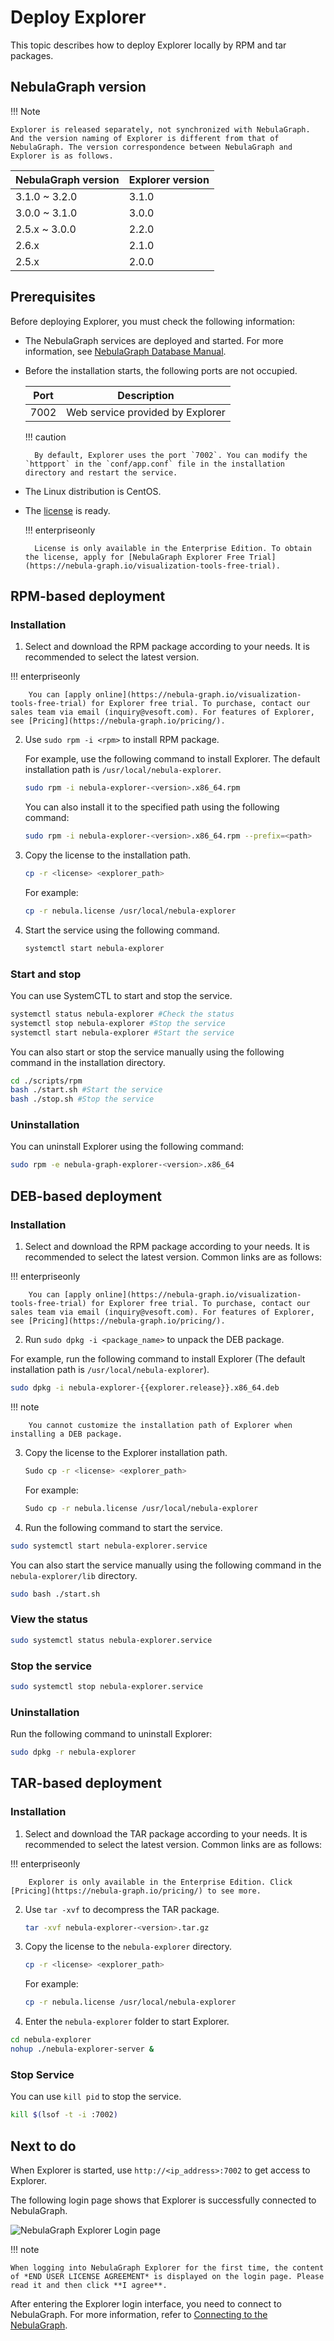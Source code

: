 # Deploy Explorer

This topic describes how to deploy Explorer locally by RPM and tar packages.

## NebulaGraph version

!!! Note

    Explorer is released separately, not synchronized with NebulaGraph. And the version naming of Explorer is different from that of NebulaGraph. The version correspondence between NebulaGraph and Explorer is as follows.

| NebulaGraph version | Explorer version |
| --- | --- |
| 3.1.0 ~ 3.2.0| 3.1.0|
| 3.0.0 ~ 3.1.0 | 3.0.0  |
| 2.5.x ~ 3.0.0| 2.2.0|
| 2.6.x | 2.1.0 |
| 2.5.x | 2.0.0 |

## Prerequisites

Before deploying Explorer, you must check the following information:

- The NebulaGraph services are deployed and started. For more information, see [NebulaGraph Database Manual](../../2.quick-start/1.quick-start-workflow.md).

- Before the installation starts, the following ports are not occupied.

   | Port | Description |
   | ---- | ---- |
   | 7002 | Web service provided by Explorer |

  !!! caution

        By default, Explorer uses the port `7002`. You can modify the `httpport` in the `conf/app.conf` file in the installation directory and restart the service.

- The Linux distribution is CentOS.
- The [license](3.explorer-license.md) is ready.

  !!! enterpriseonly

        License is only available in the Enterprise Edition. To obtain the license, apply for [NebulaGraph Explorer Free Trial](https://nebula-graph.io/visualization-tools-free-trial).

## RPM-based deployment

### Installation

1. Select and download the RPM package according to your needs. It is recommended to select the latest version. 

  !!! enterpriseonly

        You can [apply online](https://nebula-graph.io/visualization-tools-free-trial) for Explorer free trial. To purchase, contact our sales team via email (inquiry@vesoft.com). For features of Explorer, see [Pricing](https://nebula-graph.io/pricing/).

2. Use `sudo rpm -i <rpm>` to install RPM package.

   For example, use the following command to install Explorer. The default installation path is `/usr/local/nebula-explorer`.

   ```bash
   sudo rpm -i nebula-explorer-<version>.x86_64.rpm
   ```

   You can also install it to the specified path using the following command:
   ```bash
   sudo rpm -i nebula-explorer-<version>.x86_64.rpm --prefix=<path>
   ```

3. Copy the license to the installation path.

   ```bash
   cp -r <license> <explorer_path>
   ```

   For example:
   ```bash
   cp -r nebula.license /usr/local/nebula-explorer
   ```

4. Start the service using the following command.

   ```bash
   systemctl start nebula-explorer
   ```

### Start and stop

You can use SystemCTL to start and stop the service.

```bash
systemctl status nebula-explorer #Check the status
systemctl stop nebula-explorer #Stop the service
systemctl start nebula-explorer #Start the service
```

You can also start or stop the service manually using the following command in the installation directory.

  ```bash
  cd ./scripts/rpm
  bash ./start.sh #Start the service
  bash ./stop.sh #Stop the service
  ```

### Uninstallation

You can uninstall Explorer using the following command:

```bash
sudo rpm -e nebula-graph-explorer-<version>.x86_64
```

## DEB-based deployment

### Installation

1. Select and download the RPM package according to your needs. It is recommended to select the latest version. Common links are as follows:

  !!! enterpriseonly

        You can [apply online](https://nebula-graph.io/visualization-tools-free-trial) for Explorer free trial. To purchase, contact our sales team via email (inquiry@vesoft.com). For features of Explorer, see [Pricing](https://nebula-graph.io/pricing/).


2. Run `sudo dpkg -i <package_name>` to unpack the DEB package.

  For example, run the following command to install Explorer (The default installation path is `/usr/local/nebula-explorer`).

  ```bash
  sudo dpkg -i nebula-explorer-{{explorer.release}}.x86_64.deb
  ```

  !!! note

        You cannot customize the installation path of Explorer when installing a DEB package.

3. Copy the license to the Explorer installation path.

   ```bash
   Sudo cp -r <license> <explorer_path>
   ```

   For example:

   ```bash
   Sudo cp -r nebula.license /usr/local/nebula-explorer
   ```

4. Run the following command to start the service.

  ```bash
  sudo systemctl start nebula-explorer.service
  ```

  You can also start the service manually using the following command in the `nebula-explorer/lib` directory.

   ```bash
   sudo bash ./start.sh
   ```

### View the status


```bash
sudo systemctl status nebula-explorer.service
```

### Stop the service

```bash
sudo systemctl stop nebula-explorer.service
```

### Uninstallation

Run the following command to uninstall Explorer:

```bash
sudo dpkg -r nebula-explorer
```

## TAR-based deployment

### Installation

1. Select and download the TAR package according to your needs. It is recommended to select the latest version. Common links are as follows:

  !!! enterpriseonly

        Explorer is only available in the Enterprise Edition. Click [Pricing](https://nebula-graph.io/pricing/) to see more.

2. Use `tar -xvf` to decompress the TAR package.

   ```bash
   tar -xvf nebula-explorer-<version>.tar.gz
   ```

3. Copy the license to the `nebula-explorer` directory.

   ```bash
   cp -r <license> <explorer_path>
   ```

   For example:
   ```bash
   cp -r nebula.license /usr/local/nebula-explorer
   ```

4. Enter the `nebula-explorer` folder to start Explorer.

  ```bash
  cd nebula-explorer
  nohup ./nebula-explorer-server &
  ```

### Stop Service

You can use `kill pid` to stop the service.

```bash
kill $(lsof -t -i :7002)
```

## Next to do

When Explorer is started, use `http://<ip_address>:7002` to get access to Explorer.

The following login page shows that Explorer is successfully connected to NebulaGraph.

![NebulaGraph Explorer Login page](https://docs-cdn.nebula-graph.com.cn/figures/explorer_deploy.png)

!!! note

    When logging into NebulaGraph Explorer for the first time, the content of *END USER LICENSE AGREEMENT* is displayed on the login page. Please read it and then click **I agree**.

After entering the Explorer login interface, you need to connect to NebulaGraph. For more information, refer to [Connecting to the NebulaGraph](../deploy-connect/ex-ug-connect.md).

